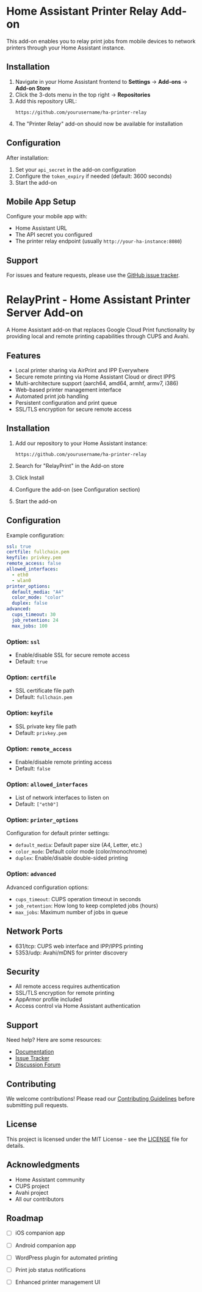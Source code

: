 # Home Assistant Printer Relay Add-on

This add-on enables you to relay print jobs from mobile devices to network printers through your Home Assistant instance.

## Installation

1. Navigate in your Home Assistant frontend to **Settings** -> **Add-ons** -> **Add-on Store**
2. Click the 3-dots menu in the top right -> **Repositories**
3. Add this repository URL:
   ```
   https://github.com/yourusername/ha-printer-relay
   ```
4. The "Printer Relay" add-on should now be available for installation

## Configuration

After installation:

1. Set your `api_secret` in the add-on configuration
2. Configure the `token_expiry` if needed (default: 3600 seconds)
3. Start the add-on

## Mobile App Setup

Configure your mobile app with:
- Home Assistant URL
- The API secret you configured
- The printer relay endpoint (usually `http://your-ha-instance:8080`)

## Support

For issues and feature requests, please use the [GitHub issue tracker](https://github.com/yourusername/ha-printer-relay/issues).

# RelayPrint - Home Assistant Printer Server Add-on

A Home Assistant add-on that replaces Google Cloud Print functionality by providing local and remote printing capabilities through CUPS and Avahi.

## Features

- Local printer sharing via AirPrint and IPP Everywhere
- Secure remote printing via Home Assistant Cloud or direct IPPS
- Multi-architecture support (aarch64, amd64, armhf, armv7, i386)
- Web-based printer management interface
- Automated print job handling
- Persistent configuration and print queue
- SSL/TLS encryption for secure remote access

## Installation

1. Add our repository to your Home Assistant instance:
   ```
   https://github.com/yourusername/ha-printer-relay
   ```

2. Search for "RelayPrint" in the Add-on store
3. Click Install
4. Configure the add-on (see Configuration section)
5. Start the add-on

## Configuration

Example configuration:

```yaml
ssl: true
certfile: fullchain.pem
keyfile: privkey.pem
remote_access: false
allowed_interfaces:
  - eth0
  - wlan0
printer_options:
  default_media: "A4"
  color_mode: "color"
  duplex: false
advanced:
  cups_timeout: 30
  job_retention: 24
  max_jobs: 100
```

### Option: `ssl`
- Enable/disable SSL for secure remote access
- Default: `true`

### Option: `certfile`
- SSL certificate file path
- Default: `fullchain.pem`

### Option: `keyfile`
- SSL private key file path
- Default: `privkey.pem`

### Option: `remote_access`
- Enable/disable remote printing access
- Default: `false`

### Option: `allowed_interfaces`
- List of network interfaces to listen on
- Default: `["eth0"]`

### Option: `printer_options`
Configuration for default printer settings:
- `default_media`: Default paper size (A4, Letter, etc.)
- `color_mode`: Default color mode (color/monochrome)
- `duplex`: Enable/disable double-sided printing

### Option: `advanced`
Advanced configuration options:
- `cups_timeout`: CUPS operation timeout in seconds
- `job_retention`: How long to keep completed jobs (hours)
- `max_jobs`: Maximum number of jobs in queue

## Network Ports

- 631/tcp: CUPS web interface and IPP/IPPS printing
- 5353/udp: Avahi/mDNS for printer discovery

## Security

- All remote access requires authentication
- SSL/TLS encryption for remote printing
- AppArmor profile included
- Access control via Home Assistant authentication

## Support

Need help? Here are some resources:

- [Documentation](https://github.com/yourusername/ha-printer-relay/wiki)
- [Issue Tracker](https://github.com/yourusername/ha-printer-relay/issues)
- [Discussion Forum](https://community.home-assistant.io/)

## Contributing

We welcome contributions! Please read our [Contributing Guidelines](CONTRIBUTING.md) before submitting pull requests.

## License

This project is licensed under the MIT License - see the [LICENSE](LICENSE) file for details.

## Acknowledgments

- Home Assistant community
- CUPS project
- Avahi project
- All our contributors

## Roadmap

- [ ] iOS companion app
- [ ] Android companion app
- [ ] WordPress plugin for automated printing
- [ ] Print job status notifications
- [ ] Enhanced printer management UI

